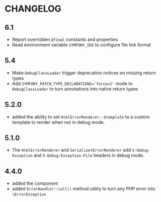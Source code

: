 # CHANGELOG

## 6.1

- Report overridden `@final` constants and properties
- Read environment variable `SYMFONY_IDE` to configure file link format

## 5.4

- Make `DebugClassLoader` trigger deprecation notices on missing return types
- Add `SYMFONY_PATCH_TYPE_DECLARATIONS='force=2'` mode to `DebugClassLoader` to turn annotations into native return types

## 5.2.0

- added the ability to set `HtmlErrorRenderer::$template` to a custom template to render when not in debug mode.

## 5.1.0

- The `HtmlErrorRenderer` and `SerializerErrorRenderer` add `X-Debug-Exception` and `X-Debug-Exception-File` headers in debug mode.

## 4.4.0

- added the component
- added `ErrorHandler::call()` method utility to turn any PHP error into `\ErrorException`
